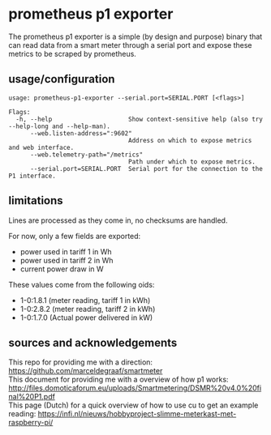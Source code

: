 # prometheus p1 exporter 

The prometheus p1 exporter is a simple (by design and purpose) binary that can read data from a smart meter through a serial port and expose these metrics to be scraped by prometheus.

## usage/configuration

```
usage: prometheus-p1-exporter --serial.port=SERIAL.PORT [<flags>]

Flags:
  -h, --help                     Show context-sensitive help (also try --help-long and --help-man).
      --web.listen-address=":9602"  
                                 Address on which to expose metrics and web interface.
      --web.telemetry-path="/metrics"  
                                 Path under which to expose metrics.
      --serial.port=SERIAL.PORT  Serial port for the connection to the P1 interface.
```


## limitations

Lines are processed as they come in, no checksums are handled.

For now, only a few fields are exported: 

- power used in tariff 1 in Wh
- power used in tariff 2 in Wh
- current power draw in W

These values come from the following oids:

- 1-0:1.8.1 (meter reading, tariff 1 in kWh)
- 1-0:2.8.2 (meter reading, tariff 2 in kWh)
- 1-0:1.7.0 (Actual power delivered in kW)

## sources and acknowledgements

This repo for providing me with a direction: https://github.com/marceldegraaf/smartmeter  
This document for providing me with a overview of how p1 works: http://files.domoticaforum.eu/uploads/Smartmetering/DSMR%20v4.0%20final%20P1.pdf  
This page (Dutch) for a quick overview of how to use cu to get an example reading: https://infi.nl/nieuws/hobbyproject-slimme-meterkast-met-raspberry-pi/
